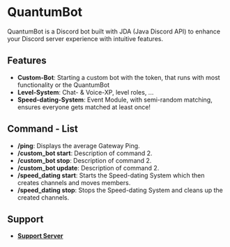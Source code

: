 # QuantumBot

QuantumBot is a Discord bot built with JDA (Java Discord API) to enhance your Discord server experience with intuitive features.

## Features

- **Custom-Bot**: Starting a custom bot with the token, that runs with most functionality or the QuantumBot
- **Level-System**: Chat- & Voice-XP, level roles, ...
- **Speed-dating-System**: Event Module, with semi-random matching, ensures everyone gets matched at least once!

## Command - List

- **/ping**: Displays the average Gateway Ping.
- **/custom_bot start**: Description of command 2.
- **/custom_bot stop**: Description of command 2.
- **/custom_bot update**: Description of command 2.
- **/speed_dating start**: Starts the Speed-dating System which then creates channels and moves members.  
- **/speed_dating stop**: Stops the Speed-dating System and cleans up the created channels.

## Support
- **[Support Server](https://discord.gg/aWPJkkghwh)**